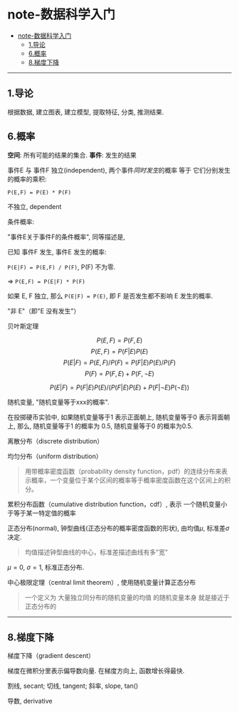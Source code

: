 
# note-数据科学入门

- [note-数据科学入门](#note-%E6%95%B0%E6%8D%AE%E7%A7%91%E5%AD%A6%E5%85%A5%E9%97%A8)
  - [1.导论](#1%E5%AF%BC%E8%AE%BA)
  - [6.概率](#6%E6%A6%82%E7%8E%87)
  - [8.梯度下降](#8%E6%A2%AF%E5%BA%A6%E4%B8%8B%E9%99%8D)

---

## 1.导论

根据数据, 建立图表, 建立模型, 提取特征, 分类, 推测结果.



## 6.概率

**空间**: 所有可能的结果的集合. **事件**: 发生的结果

事件E 与 事件F 独立(independent), 两个事件*同时发生*的概率 等于 它们分别发生的概率的乘积:

`P(E,F) = P(E) * P(F)`

不独立, dependent

条件概率:

"事件E关于事件F的条件概率", 同等描述是,

已知 事件F 发生, 事件E 发生的概率:

`P(E|F) = P(E,F) / P(F)`, P(F) 不为零.

=> `P(E,F) = P(E|F) * P(F)`

如果 E, F 独立, 那么 `P(E|F) = P(E)`, 即 F 是否发生都不影响 E 发生的概率.

"非 E"（即"E 没有发生"）

贝叶斯定理

$$P(E, F) = P(F, E)$$
$$P(E, F) = P(F|E)P(E)$$
$$P(E|F) = P(E, F)/P(F) = P(F|E)P(E)/P(F)$$
$$P(F) = P(F, E) + P(F, \lnot E)$$

$$P(E|F) = P(F|E)P(E)/(P(F|E)P(E)+P(F|\lnot E)P(\lnot E))$$

随机变量, "随机变量等于xxx的概率".

在投掷硬币实验中, 如果随机变量等于1 表示正面朝上, 随机变量等于0 表示背面朝上, 那么, 随机变量等于1 的概率为 0.5, 随机变量等于0 的概率为0.5.

离散分布（discrete distribution）

均匀分布（uniform distribution）

>用带概率密度函数（probability density function，pdf）的连续分布来表示概率，一个变量位于某个区间的概率等于概率密度函数在这个区间上的积分。

累积分布函数（cumulative distribution function，cdf）, 表示 一个随机变量小于等于某一特定值的概率

正态分布(normal), 钟型曲线(正态分布的概率密度函数的形状), 由均值$\mu$, 标准差$\sigma$决定.

>均值描述钟型曲线的中心，标准差描述曲线有多"宽"

$\mu = 0$, $\sigma = 1$, 标准正态分布.

中心极限定理（central limit theorem）, 使用随机变量计算正态分布

> 一个定义为 大量独立同分布的随机变量的均值 的随机变量本身 就是接近于正态分布的



---

## 8.梯度下降

梯度下降（gradient descent）

梯度在微积分里表示偏导数向量. 在梯度方向上, 函数增长得最快.

割线, secant; 切线, tangent; 斜率, slope, tan()

导数, derivative

